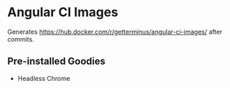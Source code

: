 # Angular CI Images

Generates https://hub.docker.com/r/getterminus/angular-ci-images/ after commits.

## Pre-installed Goodies
* Headless Chrome
